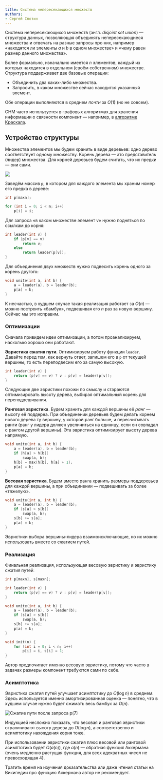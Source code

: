 ```yaml
---
title: Система непересекающихся множеств
authors:
- Сергей Слотин
---
```


Система непересекающихся множеств (англ. *disjoint set union*) — структура данных, позволяющая объединять непересекающиеся множества и отвечать на разные запросы про них, например «находятся ли элементы $a$ и $b$ в одном множестве» и «чему равен размер данного множества».

Более формально, изначально имеется $n$ элементов, каждый из которых находится в отдельном (своём собственном) множестве. Структура поддерживает две базовые операции:

- Объединить два каких-либо множества.
- Запросить, в каком множестве сейчас находится указанный элемент.

Обе операции выполняются в среднем *почти* за $O(1)$ (но не совсем).

СНМ часто используется в графовых алгоритмах для хранения информации о связности компонент — например, в [алгоритме Краскала](/cs/spanning-trees/kruskal).

## Устройство структуры

Множества элементов мы будем хранить в виде деревьев: одно дерево соответствует одному множеству. Корень дерева — это представитель (лидер) множества. Для корней деревьев будем считать, что их предки — они сами.

![](../img/dsu.png)

Заведём массив `p`, в котором для каждого элемента мы храним номер его предка в дереве:

```c++
int p[maxn];

for (int i = 0; i < n; i++)
    p[i] = i;
```

Для запроса «в каком множестве элемент $v$» нужно подняться по ссылкам до корня:

```cpp
int leader(int v) {
    if (p[v] == v)
        return v;
    else
        return leader(p[v]);
}
```

Для объединения двух множеств нужно подвесить корень одного за корень другого:

```cpp
void unite(int a, int b) {
    a = leader(a), b = leader(b);
    p[a] = b;
}
```

К несчастью, в худшем случае такая реализация работает за $O(n)$ — можно построить «бамбук», подвешивая его $n$ раз за новую вершину. Сейчас мы это исправим.

### Оптимизации

Сначала привидем идеи оптимизации, а потом проанализируем, насколько хорошо они работают.

**Эвристика сжатия пути**. Оптимизируем работу функции `leader`. Давайте перед тем, как вернуть ответ, запишем его в `p` от текущей вершины, то есть переподвесим его за самую высокую.

```cpp
int leader(int v) {
    return (p[v] == v) ? v : p[v] = leader(p[v]);
}
```

Следующие две эвристики похожи по смыслу и стараются оптимизировать высоту дерева, выбирая оптимальный корень для переподвешивания.

**Ранговая эвристика**. Будем хранить для каждой вершины её *ранг* — высоту её поддереа. При объединении деревьев будем делать корнем нового дерева ту вершину, у которой ранг больше, и пересчитывать ранги (ранг у лидера должен увеличиться на единицу, если он совпадал с рангом другой вершины). Эта эвристика оптимизирует высоту дерева напрямую.

```cpp
void unite(int a, int b) {
    a = leader(a), b = leader(b);
    if (h[a] > h[b])
        swap(a, b);
    h[b] = max(h[b], h[a] + 1);
    p[a] = b;
}
```

**Весовая эвристика**. Будем вместо ранга хранить размеры поддеревьев для каждой вершины, а при объединении — подвешивать за более «тяжелую».

```cpp
void unite(int a, int b) {
    a = leader(a), b = leader(b);
    if (s[a] > s[b])
        swap(a, b);
    s[b] += s[a];
    p[a] = b;
}
```

Эвристики выбора вершины-лидера взаимоисключающие, но их можно использовать вместе со сжатием путей.

### Реализация

Финальная реализация, использующая весовую эвристику и эвристику сжатия путей:

```c++
int p[maxn], s[maxn];

int leader(int v) {
    return (p[v] == v) ? v : p[v] = leader(p[v]);
}

void unite(int a, int b) {
    a = leader(a), b = leader(b);
    if (s[a] > s[b])
        swap(a, b);
    s[b] += s[a];
    p[a] = b;
}

void init(n) {
    for (int i = 0; i < n; i++)
        p[i] = i, s[i] = 1;
}
```

Автор предпочитает именно весовую эвристику, потому что часто в задачах размеры компонент требуются сами по себе.

### Асимптотика

Эвристика сжатия путей улучшает асимптотику до $O(\log n)$ в среднем. Здесь используется именно амортизированная оценка — понятно, что в худшем случае нужно будет сжимать весь бамбук за $O(n)$.

![Сжатие пути после запроса $p(7)$](../img/path-compression.png)

Индукцией несложно показать, что весовая и ранговая эвристики ограничивают высоту дерева до $O(\log n)$, а соответственно и асимптотику нахождения корня тоже.

При использовании эвристики сжатия плюс весовой или ранговой асимптотика будет $O(a(n))$, где $a(n)$ — обратная функция Аккермана (очень медленно растущая функция, для всех адекватных чисел не превосходящая 4).

Тратить время на изучения доказательства или даже чтения статьи на Википедии про функцию Аккермана автор не рекомендует.

<!--

### Амортизированная стоимость $Get$

Проанализируем асимптотику операции $Get$ в случае, если мы применяем
обе эвристики. Пусть произошло $g$ операций типа $Get$ и $m$ операций
типа $Merge$, причём $g \\geq m$. Тогда суммарное время работы всех
$Get$ есть $O(g log^\*(m))$ (или, что то же самое, амортизированная
стоимость одного $Get$ есть $O(log^\*(m))$ ( [Что такое
$\\log^\*(x)$](https://ru.wikipedia.org/wiki/%D0%98%D1%82%D0%B5%D1%80%D0%B8%D1%80%D0%BE%D0%B2%D0%B0%D0%BD%D0%BD%D1%8B%D0%B9_%D0%BB%D0%BE%D0%B3%D0%B0%D1%80%D0%B8%D1%84%D0%BC)
).

Обозначим $d(v) \~-$ длину самого длинного пути вниз от вершины $v$.

Разобьём все операции $Get(v)$ на 3 типа:

1.  $v \~-$ корень или ребёнок корня в своём дереве. Таких операций
    будет не более $g$.
2.  $d(p(v)) \\leq C ^ {d(v)}$, где $C$ \~- некоторая констатнта,
    которую мы подберём позже. Такие запросы мы назовём быстро
    растущими, а ребро $(v, p(v)) \~-$ лёгким.
3.  $d(p(v)) \< C ^ {d(v)}$ $\~-$ такие запросы мы назовём медленно
    растущими, а соответствующее ребро $\~-$ тяжёлым.

На запросы первого типа мы ответим суммарно за $O(g)$.

Проанализируем быстро растущие запросы. Каждый раз в них $d(v)$
изменяется на $C^{d(v)}$. Поскольку $C$ не может быть больше
$log_2(m)$, каждая из этих операций выполнится за
$O(log^\*_C(log_2(m))) = O(log^\*(m))$.

#### Лемма

Число вершин с $d(v) = i$ не превосходит $\\frac{m}{2^i}$.

Доказательство этого утверждения (разумеется, по индукции) оставляется в
качестве упражнения читателю.

Проанализируем запросы 3 типа. Из леммы выше следует, что суммарное
количество операций в таких вызовах равно

$$ \\sum_{d=0}^{log_2(g)} \\sum_{u: d(u) = u} C^d =
\\sum_{d=0}^{log_2(g)} C^d \\cdot \\frac{m}{2^d}

# m \\cdot \\sum_{d

0}^{log_2(g)} \\frac{C}{2} ^ d $$

Теперь, если мы хотим, чтобы получившееся выражение было $O(m)$, нужно
взять $C \\in (e^\\frac{1}{e}, 2)$.

Итак, мы получили, что суммарное время работы всех $Get$ есть $O(g) +
O(g \\cdot \\log^\*(m)) + O(m) = O(g \\cdot \\log^\*(m))$ (поскольку мы
предположили, что $g \\geq m$).

### Асимптотика с обеими эвристиками (б/д)

Пусть нам поступаем $g$ запросов типа $GetRoot$ и $m$ запросов типа
$Merge$, причём $g \\leq n$. Тогда СНМ с обеими эвристиками выполнит их
за суммарное время $O((g+m) \\times \\alpha(g+m))$ [Что такое
$\\alpha(x)$](https://ru.wikipedia.org/wiki/%D0%A4%D1%83%D0%BD%D0%BA%D1%86%D0%B8%D1%8F_%D0%90%D0%BA%D0%BA%D0%B5%D1%80%D0%BC%D0%B0%D0%BD%D0%B0#%D0%9E%D0%B1%D1%80%D0%B0%D1%82%D0%BD%D0%B0%D1%8F_%D1%84%D1%83%D0%BD%D0%BA%D1%86%D0%B8%D1%8F)

На практике эта теорема означает, что суммарное количество операций
будет не более, чем в 5 раз больше, чем число запросов.

-->
